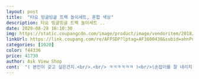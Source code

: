 ```yaml
---
layout: post 
title:  "타요 빙글빙글 트랙 놀이세트, 혼합 색상" 
description: 타요 빙글빙글 트랙 놀이세트 ..
date: 2020-08-28 16:10:30 
img: https://static.coupangcdn.com/image/product/image/vendoritem/2018/09/06/3000050235/7463ff58-e50e-4e70-bb58-e57b7833f6f5.jpg 
linkUrl: https://link.coupang.com/re/AFFSDP?lptag=AF3600438&subid=ahnPublicAsk&pageKey=3657089&itemId=103670&vendorItemId=3000050235&traceid=V0-113-7293cece1ccf7f78 
categories: [1020] 
color: f44336 
price: 41730 
author: Ask View Shop 
cont:  "( 본인이 갖고 싶은건지.<br/>.<br/> ㅋㅋㅋㅋㅋㅋ )<br/>(손잡이를 잘 내리지 않으면 자동차가 튀어 올라 뒤집어져요)<br/> 추가 후기<br/>단점<br/>사용후 솔직후기<br/>장점<br/>1.<br/> 다른 장난감은 금방 질려하는데 요건 자동차만 바꿔도 잘가지고<br/>1.<br/> 시간이 지나니까 트렉이 잘 미끄러지지않아요 가끔 청소 필요해요<br/>2.<br/> 1층 2층이 있어서 올라가고 내려오고 하는걸 좋아해요<br/>2.<br/> 2층 올리는 손잡이도 뻣뻣해지네요 ㅠ ㅠ<br/>21개월된 아들이 자동차를 넘 조아해서.<br/>.<br/><br/>2층 올리는 손잡이부분이 뻑뻑하지만 아이도 클수록 잘 조절해서 만지고 스스로 할줄알게됬어요 <br/>3.<br/> 자동차가 타요 하나 뿐이 없어요 다른 차는 따로 구매하셔야해요<br/>3.<br/> 조립이 어렵지 않아요 엄마도 해줄수있어요<br/>4.<br/> 한번 조립하면 계속 그대로 가지고 놀수있어요<br/>5.<br/> 던져지거나 발아도 조립이 흩어질뿐 튼튼해 좋아요<br/>건전지 따로 들어가는거 없이 수동으로 노는거인데 잘만들긴했어요 ㅋㅋㅋ<br/>결국 구매했어용<br/>구매하시는데 도움되셨길 바래요^^<br/>구매한지 오래되었지만 아직도 잘가지고 놀아요<br/>구매할땐 아들이 두돌 전이였는데<br/>그래도 요 다리는 자주 안올려놔서 자주 짜증내진 않구요<br/>그래서 다리를 홈에 맞춰놓으면 또 다리를 올릴땐 좀 힘이 들어가요.<br/><br/>그런데.<br/>.<br/>제가 하나하나 조립하면서 보아하니.<br/>.<br/> 이음새부분이 굉장히 약하게 되어있어서 잘 풀리기도하고, 도로를 받히고 있는 다리도 어느군데는 살짝떠있는 부분도 있고.<br/>.<br/>다리부분이 잘 안맞아서 못지나가는 경우도있고,<br/>그리고 다른 장난감들 처럼 고장나지 않아서 좋아요<br/>그리고 엘리베이터에 연결하는 다리가 좀 잘빠지기도 하고.<br/>.<br/><br/>놀아요 스프링이 잘 팅겨져서 엄청난 속도로 내려가요<br/>눈뜨면 여기로 쪼르르르 달려가요... <br/>ㅋㅋㅋㅋㅋㅋ 출동 타요 하루만에 찬밥 신세 돼다니ㅠㅠ흑흑<br/>다른 분 상품평처럼 올리고 내릴 수 있는 빨간 다리도 불편해요.<br/>.<br/><br/>다른 차들도 공유가 된다해서 산건데.<br/>.<br/>씨투버스는 리프트들어가기전에 휀스가 안내려가 있어도 통과가 안되요 ㅠ<br/>다른분들이 쓴 상품평을 보니 버스가 한대 뿐이라는 말들이 있어서, 더 놀게하려고 4대를 더추가해서 구매를 했네요.<br/>.<br/><br/>다리를 내리면 다리가 살짝 올라와 있어서 자동차가 요거때문에 걸려요ㅠ<br/>막 가지고 노는 아이에겐 힘조절이 딱히 안돼니 다리가 안올라가서 퍽 잡아댕기면 트랙이 살짝 분리돼고 그러다보니 아이도 좀 짜증내더라구요ㅠㅠ<br/>무튼 잘 산거 같아요!!!<br/>뭐 엄청난 힘이 아니라 아주아주 사알짝인데<br/>빨간다리 밑에 받침 역할하는 초록색 부품이요ㅠㅠ<br/>새벽에 와서 아들이 일어나자마자 박스를 뜯어서 같이놀아 줬더니.<br/>.<br/><br/>생각보다 자리 차지도 많이 하긴 해요ㅠ<br/>속도감이 짱짱 좋아요<br/>솔직히 작성하려고 노력한 상풍평이였어요<br/>아 그리고.<br/>.<br/> 부품 하나 빠졌드라구요ㅠ<br/>엄청좋아해서 기분이 좋았어요.<br/><br/>재구매할 일 생긴다면 또 구매하고 싶을 정도에요^^<br/>조립하는건 역시나 쉬웠구요<br/>좋은점도 있지만.<br/>.<br/>나쁜점도 여러가지 있네요.<br/>.<br/><br/>지금은 몇달이나 지나서 다시 후기 작성하네요 ㅎ<br/>쨋든 아이가 좋아하면 부모도 당연히 좋은거 아니겠습니까!<br/>출동 타요 25개월 아들에게 사주었는데 요걸 남편이 또 사주자고 하도 졸라대서.<br/>.<br/><br/>출동 타요는 저리가라고ㅠㅠ 하루죙일 요거만 가지고 놉니다... <br/>ㅋㅋㅋㅋ<br/>크기가 작은것도 아니고 커서 빠질 구멍이라곤 찾아 볼 수도 없던데.<br/>.<br/><br/>큰맘(?)먹고 구매하게 되었네요.<br/>.<br/>아들친구네 집에서 타요주차장놀이를 너무 신나게 갖고 놀길래.<br/>.<br/>그것보단 좀더 긴걸 찾다보니 이게 딱이다 생각이 들어서 아무생각없이 구매했네요.<br/>.<br/><br/>포장 당시에 누락된 듯 싶어요 ㅠ 그래서 그런지 빨간다리 올릴때 분리가 잘돼는듯한 기분... <br/><br/>프랭크는 다리밑으로 못들어가요.<br/><br/>" 
---
```

